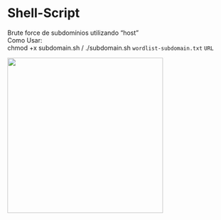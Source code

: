 # Shell-Script
Brute force de subdomínios utilizando “host”
<br>
Como Usar:
<br>
chmod +x subdomain.sh / ./subdomain.sh `wordlist-subdomain.txt` `URL`

<img width=350px src="https://user-images.githubusercontent.com/55757037/228634914-2892e0a5-6d9d-49d9-a0a0-3f01d9cc5504.png">
